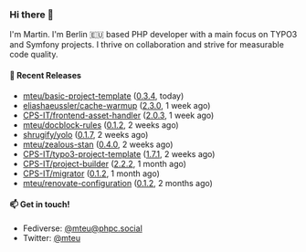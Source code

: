 ### Hi there 👋

I'm Martin. I'm Berlin 🇪🇺 based PHP developer with a main focus on TYPO3 and Symfony projects. I thrive on
collaboration and strive for measurable code quality.

#### 🚀 Recent Releases

- [mteu/basic-project-template](https://github.com/mteu/basic-project-template) ([0.3.4](https://github.com/mteu/basic-project-template/releases/tag/0.3.4), today)
- [eliashaeussler/cache-warmup](https://github.com/eliashaeussler/cache-warmup) ([2.3.0](https://github.com/eliashaeussler/cache-warmup/releases/tag/2.3.0), 1 week ago)
- [CPS-IT/frontend-asset-handler](https://github.com/CPS-IT/frontend-asset-handler) ([2.0.3](https://github.com/CPS-IT/frontend-asset-handler/releases/tag/2.0.3), 1 week ago)
- [mteu/docblock-rules](https://github.com/mteu/docblock-rules) ([0.1.2](https://github.com/mteu/docblock-rules/releases/tag/0.1.2), 2 weeks ago)
- [shrugify/yolo](https://github.com/shrugify/yolo) ([0.1.7](https://github.com/shrugify/yolo/releases/tag/0.1.7), 2 weeks ago)
- [mteu/zealous-stan](https://github.com/mteu/zealous-stan) ([0.4.0](https://github.com/mteu/zealous-stan/releases/tag/0.4.0), 2 weeks ago)
- [CPS-IT/typo3-project-template](https://github.com/CPS-IT/typo3-project-template) ([1.7.1](https://github.com/CPS-IT/typo3-project-template/releases/tag/1.7.1), 2 weeks ago)
- [CPS-IT/project-builder](https://github.com/CPS-IT/project-builder) ([2.2.2](https://github.com/CPS-IT/project-builder/releases/tag/2.2.2), 1 month ago)
- [CPS-IT/migrator](https://github.com/CPS-IT/migrator) ([0.1.2](https://github.com/CPS-IT/migrator/releases/tag/0.1.2), 1 month ago)
- [mteu/renovate-configuration](https://github.com/mteu/renovate-configuration) ([0.1.2](https://github.com/mteu/renovate-configuration/releases/tag/0.1.2), 2 months ago)

#### 📫 Get in touch!

- Fediverse: [@mteu@phpc.social](https://phpc.social/@mteu)
- Twitter: [@mteu](https://twitter.com/mteu)
